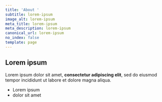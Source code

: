 ```yaml
---
title: 'About '
subtitle: lorem-ipsum
image_alt: lorem-ipsum
meta_title: lorem-ipsum
meta_description: lorem-ipsum
canonical_url: lorem-ipsum
no_index: false
template: page
---
```

## Lorem ipsum

Lorem ipsum dolor sit amet, **consectetur adipiscing elit**, sed do eiusmod tempor incididunt ut labore et dolore magna aliqua.

- Lorem ipsum
- dolor sit amet